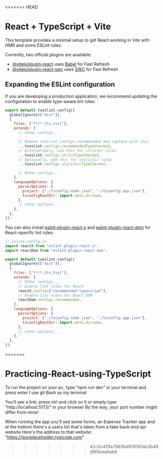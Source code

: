 <<<<<<< HEAD
# React + TypeScript + Vite

This template provides a minimal setup to get React working in Vite with HMR and some ESLint rules.

Currently, two official plugins are available:

- [@vitejs/plugin-react](https://github.com/vitejs/vite-plugin-react/blob/main/packages/plugin-react) uses [Babel](https://babeljs.io/) for Fast Refresh
- [@vitejs/plugin-react-swc](https://github.com/vitejs/vite-plugin-react/blob/main/packages/plugin-react-swc) uses [SWC](https://swc.rs/) for Fast Refresh

## Expanding the ESLint configuration

If you are developing a production application, we recommend updating the configuration to enable type-aware lint rules:

```js
export default tseslint.config([
  globalIgnores(["dist"]),
  {
    files: ["**/*.{ts,tsx}"],
    extends: [
      // Other configs...

      // Remove tseslint.configs.recommended and replace with this
      ...tseslint.configs.recommendedTypeChecked,
      // Alternatively, use this for stricter rules
      ...tseslint.configs.strictTypeChecked,
      // Optionally, add this for stylistic rules
      ...tseslint.configs.stylisticTypeChecked,

      // Other configs...
    ],
    languageOptions: {
      parserOptions: {
        project: ["./tsconfig.node.json", "./tsconfig.app.json"],
        tsconfigRootDir: import.meta.dirname,
      },
      // other options...
    },
  },
]);
```

You can also install [eslint-plugin-react-x](https://github.com/Rel1cx/eslint-react/tree/main/packages/plugins/eslint-plugin-react-x) and [eslint-plugin-react-dom](https://github.com/Rel1cx/eslint-react/tree/main/packages/plugins/eslint-plugin-react-dom) for React-specific lint rules:

```js
// eslint.config.js
import reactX from "eslint-plugin-react-x";
import reactDom from "eslint-plugin-react-dom";

export default tseslint.config([
  globalIgnores(["dist"]),
  {
    files: ["**/*.{ts,tsx}"],
    extends: [
      // Other configs...
      // Enable lint rules for React
      reactX.configs["recommended-typescript"],
      // Enable lint rules for React DOM
      reactDom.configs.recommended,
    ],
    languageOptions: {
      parserOptions: {
        project: ["./tsconfig.node.json", "./tsconfig.app.json"],
        tsconfigRootDir: import.meta.dirname,
      },
      // other options...
    },
  },
]);
```

 <!-- run "npm run dev" in your terminal to run the app  -->
=======
# Practicing-React-using-TypeScript

To run the project on your pc, type "npm run dev" in your terminal and press enter
I use git Bash as my terminal

You'll see a link; press ctrl and click on it or simply type "http://localhost:5173/" in your browser
By the way, your port number might differ from mine!

When running the app you'll see some forms, an Expense Tracker app and at the bottom there's a users list that's taken from a fake back-end api website
Here's the address to that website: "https://jsonplaceholder.typicode.com"

>>>>>>> 42c0c411fa79618af618361ab3b49d9f5bda6ab6

